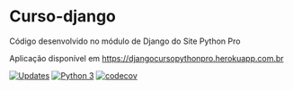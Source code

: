 # Curso-django
Código desenvolvido no módulo de Django do Site Python Pro

Aplicação disponível em https://djangocursopythonpro.herokuapp.com.br


[![Updates](https://pyup.io/repos/github/r-trevisan/curso-django/shield.svg)](https://pyup.io/repos/github/r-trevisan/curso-django/)
[![Python 3](https://pyup.io/repos/github/r-trevisan/curso-django/python-3-shield.svg)](https://pyup.io/repos/github/r-trevisan/curso-django/)
[![codecov](https://codecov.io/gh/r-trevisan/curso-django/branch/main/graph/badge.svg?token=JB5MJKK82W)](https://codecov.io/gh/r-trevisan/curso-django)